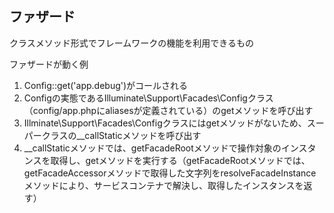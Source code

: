 ## ファザード

クラスメソッド形式でフレームワークの機能を利用できるもの

ファザードが動く例
1. Config::get('app.debug')がコールされる
2. Configの実態であるIlluminate\Support\Facades\Configクラス（config/app.phpにaliasesが定義されている）のgetメソッドを呼び出す
3. Illminate\Support\Facades\Configクラスにはgetメソッドがないため、スーパークラスの__callStaticメソッドを呼び出す
4. __callStaticメソッドでは、getFacadeRootメソッドで操作対象のインスタンスを取得し、getメソッドを実行する（getFacadeRootメソッドでは、getFacadeAccessorメソッドで取得した文字列をresolveFacadeInstanceメソッドにより、サービスコンテナで解決し、取得したインスタンスを返す）